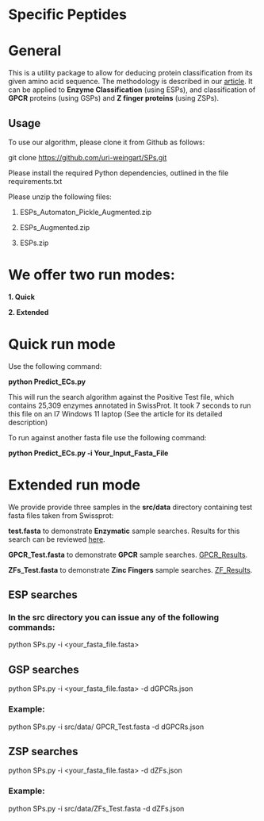 Specific Peptides
=================

# General

This is a utility package to allow for deducing protein classification from its given amino acid sequence. 
The methodology is described in our [article](https://github.com/uri-weingart/SPs/blob/main/Specific_Peptides_Perspective_of_Proteins.pdf/).
 It can be applied to **Enzyme Classification** (using ESPs), and classification of **GPCR** proteins (using GSPs) and **Z finger proteins** (using ZSPs).

## Usage


To use our algorithm, please clone it from Github as follows:
 
git clone https://github.com/uri-weingart/SPs.git
 
Please install the required Python dependencies, outlined in the file requirements.txt

Please unzip the following files:

1. ESPs_Automaton_Pickle_Augmented.zip

2. ESPs_Augmented.zip

3. ESPs.zip


We offer two run modes:
=======================

**1. Quick** 

**2. Extended**

Quick run mode
==============

Use the following command:

**python Predict_ECs.py** 

This will run the search algorithm against the Positive Test file, which contains 25,309 enzymes annotated in SwissProt. It took 7 seconds to run this file on an I7 Windows 11 laptop (See the article for its detailed description)

To run against another fasta file use the following command:

**python Predict_ECs.py  -i  Your_Input_Fasta_File** 


Extended run mode
=================

 
We provide provide three samples in the **src/data** directory  containing test fasta files taken from Swissprot:

**test.fasta** to demonstrate **Enzymatic** sample searches. Results for this search can be reviewed [here](https://github.com/uri-weingart/SPs/blob/main/ESPs_Hits_Summary.pdf/).

**GPCR_Test.fasta** to demonstrate **GPCR** sample searches.  [GPCR_Results](https://github.com/uri-weingart/SPs/blob/main/GPCR_Hits_Summary.pdf/).

**ZFs_Test.fasta** to demonstrate  **Zinc Fingers** sample searches. [ZF_Results](https://github.com/uri-weingart/SPs/blob/main/ZF_Hits_Summary.pdf/).

## ESP searches

### In the src directory you can issue any of the following commands:

python SPs.py -i <your_fasta_file.fasta>
  
## GSP   searches
 
python SPs.py -i <your_fasta_file.fasta> -d  dGPCRs.json

### Example:

python SPs.py -i src/data/ GPCR_Test.fasta  -d  dGPCRs.json

## ZSP   searches

python SPs.py -i <your_fasta_file.fasta> -d  dZFs.json
 
### Example:

python SPs.py -i  src/data/ZFs_Test.fasta -d  dZFs.json